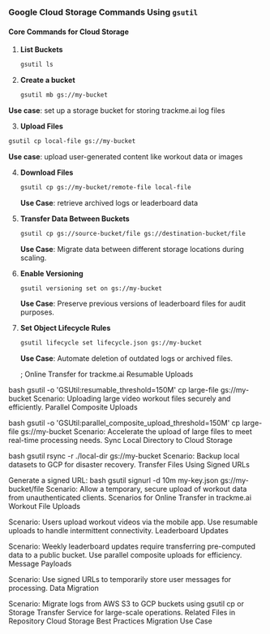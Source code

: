 ### Google Cloud Storage Commands Using `gsutil`

#### Core Commands for Cloud Storage
1. **List Buckets**
   ```bash
   gsutil ls

2. **Create a bucket**
   ```bash
   gsutil mb gs://my-bucket

 **Use case**: set up a storage bucket for storing trackme.ai log files 

3. **Upload Files**
  ```bash
  gsutil cp local-file gs://my-bucket
```
**Use case**: upload user-generated content like workout data or images

4. **Download Files**
   ```bash
   gsutil cp gs://my-bucket/remote-file local-file
   ```
   **Use Case**: retrieve archived logs or leaderboard data

5. **Transfer Data Between Buckets**
   ```bash
   gsutil cp gs://source-bucket/file gs://destination-bucket/file
   ```
   **Use Case**: Migrate data between different storage locations during scaling.

6. **Enable Versioning**
   ```bash
   gsutil versioning set on gs://my-bucket
   ```
   **Use Case**: Preserve previous versions of leaderboard files for audit purposes.

7. **Set Object Lifecycle Rules**
   ```bash
   gsutil lifecycle set lifecycle.json gs://my-bucket
   ```
   **Use Case**: Automate deletion of outdated logs or archived files.








   ;
   Online Transfer for trackme.ai
Resumable Uploads

bash
gsutil -o 'GSUtil:resumable_threshold=150M' cp large-file gs://my-bucket
Scenario: Uploading large video workout files securely and efficiently.
Parallel Composite Uploads

bash
gsutil -o 'GSUtil:parallel_composite_upload_threshold=150M' cp large-file gs://my-bucket
Scenario: Accelerate the upload of large files to meet real-time processing needs.
Sync Local Directory to Cloud Storage

bash
gsutil rsync -r ./local-dir gs://my-bucket
Scenario: Backup local datasets to GCP for disaster recovery.
Transfer Files Using Signed URLs

Generate a signed URL:
bash
gsutil signurl -d 10m my-key.json gs://my-bucket/file
Scenario: Allow a temporary, secure upload of workout data from unauthenticated clients.
Scenarios for Online Transfer in trackme.ai
Workout File Uploads

Scenario: Users upload workout videos via the mobile app. Use resumable uploads to handle intermittent connectivity.
Leaderboard Updates

Scenario: Weekly leaderboard updates require transferring pre-computed data to a public bucket. Use parallel composite uploads for efficiency.
Message Payloads

Scenario: Use signed URLs to temporarily store user messages for processing.
Data Migration

Scenario: Migrate logs from AWS S3 to GCP buckets using gsutil cp or Storage Transfer Service for large-scale operations.
Related Files in Repository
Cloud Storage Best Practices
Migration Use Case
